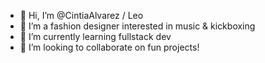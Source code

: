 - 👋 Hi, I’m @CintiaAlvarez / Leo
- 👀 I’m a fashion designer interested in music & kickboxing
- 🌱 I’m currently learning fullstack dev
- 💞️ I’m looking to collaborate on fun projects!

<!---
CintiaAlvarez/CintiaAlvarez is a ✨ special ✨ repository because its `README.md` (this file) appears on your GitHub profile.
You can click the Preview link to take a look at your changes.
--->
